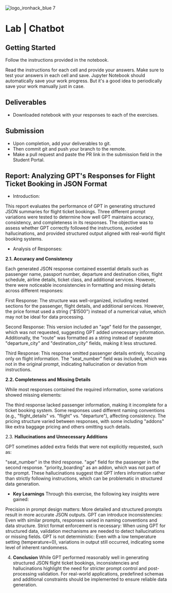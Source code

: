 ![logo_ironhack_blue 7](https://user-images.githubusercontent.com/23629340/40541063-a07a0a8a-601a-11e8-91b5-2f13e4e6b441.png)

# Lab | Chatbot

## Getting Started

Follow the instructions provided in the notebook.

Read the instructions for each cell and provide your answers. Make sure to test your answers in each cell and save. Jupyter Notebook should automatically save your work progress. But it's a good idea to periodically save your work manually just in case.

## Deliverables

- Downloaded notebook with your responses to each of the exercises.


## Submission

- Upon completion, add your deliverables to git. 
- Then commit git and push your branch to the remote.
- Make a pull request and paste the PR link in the submission field in the Student Portal.

## Report: Analyzing GPT's Responses for Flight Ticket Booking in JSON Format
- Introduction:
  
This report evaluates the performance of GPT in generating structured JSON summaries for flight ticket bookings. Three different prompt variations were tested to determine how well GPT maintains accuracy, consistency, and completeness in its responses. The objective was to assess whether GPT correctly followed the instructions, avoided hallucinations, and provided structured output aligned with real-world flight booking systems.

- Analysis of Responses:
  
**2.1. Accuracy and Consistency**

Each generated JSON response contained essential details such as passenger name, passport number, departure and destination cities, flight schedule, airline details, ticket class, and additional services. However, there were noticeable inconsistencies in formatting and missing details across different responses:

First Response: The structure was well-organized, including nested sections for the passenger, flight details, and additional services. However, the price format used a string ("$1500") instead of a numerical value, which may not be ideal for data processing.


Second Response: This version included an "age" field for the passenger, which was not requested, suggesting GPT added unnecessary information. Additionally, the "route" was formatted as a string instead of separate "departure_city" and "destination_city" fields, making it less structured.


Third Response: This response omitted passenger details entirely, focusing only on flight information. The "seat_number" field was included, which was not in the original prompt, indicating hallucination or deviation from instructions.


**2.2. Completeness and Missing Details**


While most responses contained the required information, some variations showed missing elements:

The third response lacked passenger information, making it incomplete for a ticket booking system.
Some responses used different naming conventions (e.g., "flight_details" vs. "flight" vs. "departure"), affecting consistency.
The pricing structure varied between responses, with some including "addons" like extra baggage pricing and others omitting such details.


2.3. **Hallucinations and Unnecessary Additions**


GPT sometimes added extra fields that were not explicitly requested, such as:

"seat_number" in the third response.
"age" field for the passenger in the second response.
"priority_boarding" as an addon, which was not part of the prompt.
These hallucinations suggest that GPT infers information rather than strictly following instructions, which can be problematic in structured data generation.


- **Key Learnings**
Through this exercise, the following key insights were gained:

Precision in prompt design matters: More detailed and structured prompts result in more accurate JSON outputs.
GPT can introduce inconsistencies: Even with similar prompts, responses varied in naming conventions and data structure.
Strict format enforcement is necessary: When using GPT for structured data, validation mechanisms are needed to detect hallucinations or missing fields.
GPT is not deterministic: Even with a low temperature setting (temperature=0), variations in output still occurred, indicating some level of inherent randomness.


4. **Conclusion**
While GPT performed reasonably well in generating structured JSON flight ticket bookings, inconsistencies and hallucinations highlight the need for stricter prompt control and post-processing validation. For real-world applications, predefined schemas and additional constraints should be implemented to ensure reliable data generation.

<br>



